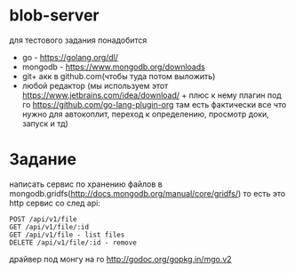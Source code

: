 # blob-server

для тестового задания понадобится
* go - https://golang.org/dl/
* mongodb - https://www.mongodb.org/downloads
* git+ акк в github.com(чтобы туда потом выложить)
* любой редактор (мы используем этот https://www.jetbrains.com/idea/download/ + плюс к нему плагин под го https://github.com/go-lang-plugin-org там есть фактически все что нужно для автокоплит, переход к определению, просмотр доки, запуск и тд)

# Задание

написать сервис по хранению файлов в mongodb.gridfs(http://docs.mongodb.org/manual/core/gridfs/)
то есть это http сервис со след api:

```
POST /api/v1/file 
GET /api/v1/file/:id
GET /api/v1/file - list files
DELETE /api/v1/file/:id - remove
```

драйвер под монгу на го http://godoc.org/gopkg.in/mgo.v2
